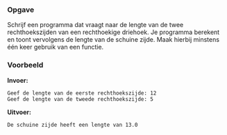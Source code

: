 ### Opgave

Schrijf een programma dat vraagt naar de lengte van de twee rechthoekszijden
van een rechthoekige driehoek. Je programma berekent en toont vervolgens de
lengte van de schuine zijde. Maak hierbij minstens één keer gebruik van een functie.

### Voorbeeld

**Invoer:**

    Geef de lengte van de eerste rechthoekszijde: 12
    Geef de lengte van de tweede rechthoekszijde: 5

**Uitvoer:**

    De schuine zijde heeft een lengte van 13.0
